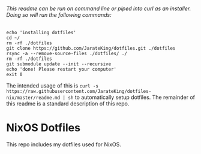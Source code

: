 ###### This readme can be run on command line or piped into curl as an installer. Doing so will run the following commands:

    echo 'installing dotfiles'
    cd ~/
    rm -rf ./dotfiles
    git clone https://github.com/JarateKing/dotfiles.git ./dotfiles
    rsync -a --remove-source-files ./dotfiles/ ./
    rm -rf ./dotfiles
    git submodule update --init --recursive
    echo 'done! Please restart your computer'
    exit 0

The intended usage of this is `curl -s https://raw.githubusercontent.com/JarateKing/dotfiles-nix/master/readme.md | sh` to automatically setup dotfiles. The remainder of this readme is a standard description of this repo.

# NixOS Dotfiles

This repo includes my dotfiles used for NixOS.

